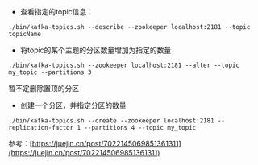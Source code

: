 
- 查看指定的topic信息：
```shell
./bin/kafka-topics.sh --describe --zookeeper localhost:2181 --topic topicName
```

- 将topic的某个主题的分区数量增加为指定的数量
```shell
./bin/kafka-topics.sh --zookeeper localhost:2181 --alter --topic my_topic --partitions 3
```
暂不定删除置顶的分区

- 创建一个分区，并指定分区的数量
```shell
./bin/kafka-topics.sh --create --zookeeper localhost:2181 --replication-factor 1 --partitions 4 --topic my_topic
```




 参考：[https://juejin.cn/post/7022145069851361311](https://juejin.cn/post/7022145069851361311)